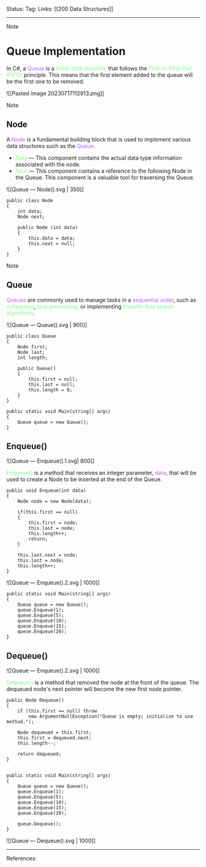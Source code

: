 Status: 
Tag:
Links: [[200 Data Structures]]

---
> [!note] 
>  # Queue Implementation


In C#, a <span style="color:#b562f9">Queue</span> is a <span style="color:#81fd83">linear data structure</span> that follows the <span style="color:#81fd83">First-In-First-Out (FIFO)</span> principle. This means that the first element added to the queue will be the first one to be removed.


![[Pasted image 20230717112913.png]]


> [!note] 
> ## Node 

A <span style="color:#b562f9">Node</span> is a fundamental building block that is used to implement various data structures such as the <span style="color:#b562f9">Queue</span>. 
- <span style="color:#81fd83">Data</span> — This component contains the actual data type information associated with the node.
- <span style="color:#81fd83">Next</span> — This component contains a reference to the following Node in the Queue. This component is a valuable tool for traversing the Queue.

![[Queue — Node().svg | 350]]

``` run-csharp
public class Node
{
	int data;
	Node next;

	public Node (int data)
	{
		this.data = data;
		this.next = null;
	}
}
```


> [!note] 
> ## Queue 

<span style="color:#b562f9">Queues</span> are commonly used to manage tasks in a <span style="color:#b562f9">sequential order</span>, such as <span style="color:#81fd83">scheduling</span>, <span style="color:#81fd83">task processing,</span> or implementing <span style="color:#81fd83">breadth-first search algorithms</span>.


![[Queue — Queue().svg | 900]]

``` run-csharp
public class Queue
{
	Node first;
	Node last;
	int length;

	public Queue()
	{
		this.first = null;
		this.last = null;
		this.length = 0;
	}
}
```

``` run-csharp
public static void Main(string[] args)
{
	Queue queue = new Queue();
}
```


## Enqueue()

![[Queue — Enqueue().1.svg| 800]]

<span style="color:#81fd83">Enqueue()</span> is a method that receives an integer parameter, <span style="color:#b562f9">data</span>, that will be used to create a Node to be inserted at the end of the Queue.

``` run-csharp
public void Enqueue(int data)
{
	Node node = new Node(data);
	
	if(this.first == null)
	{
		this.first = node;
		this.last = node;
		this.length++;
		return;
	}

	this.last.next = node;
	this.last = node;
	this.length++;
}
```

![[Queue — Enqueue().2.svg | 1000]]

``` run-csharp
public static void Main(string[] args)
{
	Queue queue = new Queue();
	queue.Enqueue(1);
	queue.Enqueue(5);
	queue.Enqueue(10);
	queue.Enqueue(15);
	queue.Enqueue(20);
}
```


## Dequeue()

![[Queue — Enqueue().2.svg | 1000]]

<span style="color:#81fd83">Dequeue() </span>is a method that removed the node at the front of the queue. The dequeued node's next pointer will become the new first node pointer.

``` run-csharp
public Node Dequeue()
{
	if (this.first == null) throw
		new ArgumentNullException("Queue is empty; initialize to use method.");

	Node dequeued = this.first;
	this.first = dequeued.next;
	this.length--;

	return dequeued;
}
```

``` run-csharp

public static void Main(string[] args)
{
	Queue queue = new Queue();
	queue.Enqueue(1);
	queue.Enqueue(5);
	queue.Enqueue(10);
	queue.Enqueue(15);
	queue.Enqueue(20);

	queue.Dequeue();
}

```


![[Queue — Dequeue().svg | 1000]]


---
References: